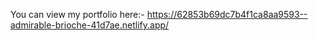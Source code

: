 You can view my portfolio here:-
https://62853b69dc7b4f1ca8aa9593--admirable-brioche-41d7ae.netlify.app/
